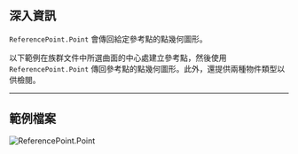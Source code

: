## 深入資訊
`ReferencePoint.Point` 會傳回給定參考點的點幾何圖形。

以下範例在族群文件中所選曲面的中心處建立參考點，然後使用 `ReferencePoint.Point` 傳回參考點的點幾何圖形。此外，還提供兩種物件類型以供檢閱。

___
## 範例檔案

![ReferencePoint.Point](./Revit.Elements.ReferencePoint.Point_img.jpg)
